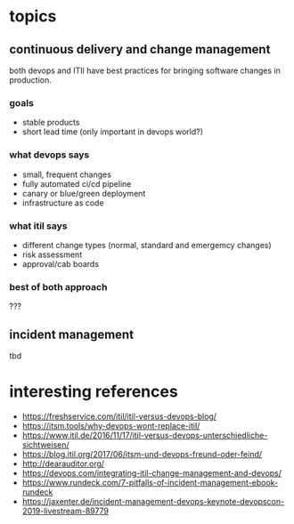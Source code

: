 # topics

## continuous delivery and change management

both devops and ITIl have best practices for bringing software changes in production.

### goals

- stable products
- short lead time (only important in devops world?)

### what devops says

- small, frequent changes
- fully automated ci/cd pipeline
- canary or blue/green deployment
- infrastructure as code

### what itil says

- different change types (normal, standard and emergemcy changes)
- risk assessment
- approval/cab boards

### best of both approach

???

## incident management

tbd



# interesting references

- https://freshservice.com/itil/itil-versus-devops-blog/
- https://itsm.tools/why-devops-wont-replace-itil/
- https://www.itil.de/2016/11/17/itil-versus-devops-unterschiedliche-sichtweisen/
- https://blog.itil.org/2017/06/itsm-und-devops-freund-oder-feind/
- http://dearauditor.org/
- https://devops.com/integrating-itil-change-management-and-devops/
- https://www.rundeck.com/7-pitfalls-of-incident-management-ebook-rundeck
- https://jaxenter.de/incident-management-devops-keynote-devopscon-2019-livestream-89779
